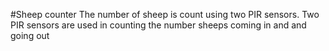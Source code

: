 #Sheep counter
The number of sheep is count using two PIR sensors. Two PIR sensors are used in counting the number  sheeps coming in and and going out
